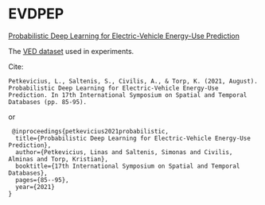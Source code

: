 # EVDPEP
[Probabilistic Deep Learning for Electric-Vehicle Energy-Use Prediction](https://dl.acm.org/doi/fullHtml/10.1145/3469830.3470915)


The [VED dataset](https://drive.google.com/drive/folders/1NxGQzGXARK7qCSMHlsuL-Ovrl-0itisL?usp=sharing) used in experiments.


Cite:

    Petkevicius, L., Saltenis, S., Civilis, A., & Torp, K. (2021, August). Probabilistic Deep Learning for Electric-Vehicle Energy-Use Prediction. In 17th International Symposium on Spatial and Temporal Databases (pp. 85-95).
    
or


     @inproceedings{petkevicius2021probabilistic,
      title={Probabilistic Deep Learning for Electric-Vehicle Energy-Use Prediction},
      author={Petkevicius, Linas and Saltenis, Simonas and Civilis, Alminas and Torp, Kristian},
      booktitle={17th International Symposium on Spatial and Temporal Databases},
      pages={85--95},
      year={2021}
    }
